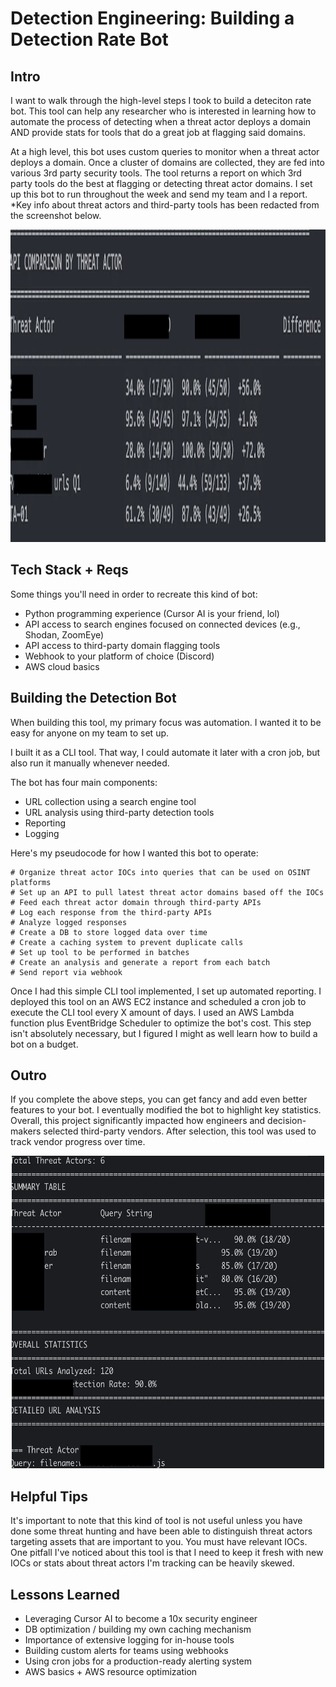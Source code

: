 # Detection Engineering: Building a Detection Rate Bot

## Intro

 I want to walk through the high-level steps I took to build a deteciton rate bot. This tool can help any researcher who is interested in learning how to automate the process of detecting when a threat actor deploys a domain AND provide stats for tools that do a great job at flagging said domains.

At a high level, this bot uses custom queries to monitor when a threat actor deploys a domain. Once a cluster of domains are collected, they are fed into various 3rd party security tools. The tool returns a report on which 3rd party tools do the best at flagging or detecting threat actor domains. I set up this bot to run throughout the week and send my team and I a report. *Key info about threat actors and third-party tools has been redacted from the screenshot below.

<center><img src="image.png" width="800" height="500"></center>

## Tech Stack + Reqs

Some things you'll need in order to recreate this kind of bot:

- Python programming experience (Cursor AI is your friend, lol)
- API access to search engines focused on connected devices (e.g., Shodan, ZoomEye)
- API access to third-party domain flagging tools
- Webhook to your platform of choice (Discord)
- AWS cloud basics

## Building the Detection Bot

When building this tool, my primary focus was automation. I wanted it to be easy for anyone on my team to set up.

I built it as a CLI tool. That way, I could automate it later with a cron job, but also run it manually whenever needed.

The bot has four main components:
- URL collection using a search engine tool
- URL analysis using third-party detection tools
- Reporting
- Logging

Here's my pseudocode for how I wanted this bot to operate:

```
# Organize threat actor IOCs into queries that can be used on OSINT platforms
# Set up an API to pull latest threat actor domains based off the IOCs
# Feed each threat actor domain through third-party APIs
# Log each response from the third-party APIs
# Analyze logged responses
# Create a DB to store logged data over time
# Create a caching system to prevent duplicate calls
# Set up tool to be performed in batches 
# Create an analysis and generate a report from each batch
# Send report via webhook
```

Once I had this simple CLI tool implemented, I set up automated reporting. I deployed this tool on an AWS EC2 instance and scheduled a cron job to execute the CLI tool every X amount of days. I used an AWS Lambda function plus EventBridge Scheduler to optimize the bot's cost. This step isn't absolutely necessary, but I figured I might as well learn how to build a bot on a budget.



## Outro

If you complete the above steps, you can get fancy and add even better features to your bot. I eventually modified the bot to highlight key statistics. Overall, this project significantly impacted how engineers and decision-makers selected third-party vendors. After selection, this tool was used to track vendor progress over time.

<center><img src="image-1.png" width="500" height="500"></center>

## Helpful Tips

It's important to note that this kind of tool is not useful unless you have done some threat hunting and have been able to distinguish threat actors targeting assets that are important to you. You must have relevant IOCs. One pitfall I've noticed about this tool is that I need to keep it fresh with new IOCs or stats about threat actors I'm tracking can be heavily skewed. 

## Lessons Learned

- Leveraging Cursor AI to become a 10x security engineer
- DB optimization / building my own caching mechanism
- Importance of extensive logging for in-house tools
- Building custom alerts for teams using webhooks
- Using cron jobs for a production-ready alerting system
- AWS basics + AWS resource optimization










